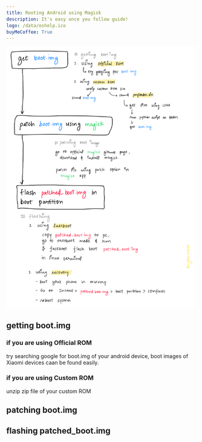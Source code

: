 ```yaml
---
title: Rooting Android using Magisk
description: It's easy once you follow guide!
logo: /data/oshelp.ico
buyMeCoffee: True
---
```


![Quick View](./quickView.png)  

## getting boot.img  

### if you are using Official ROM  
try searching google for boot.img of your android device, boot images of Xiaomi devices caan be found easily.  

### if you are using Custom ROM  
unzip zip file of your custom ROM

## patching boot.img  

## flashing patched_boot.img  